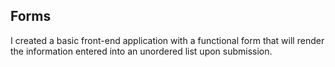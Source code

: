 ## Forms
I created a basic front-end application with a functional form that will render the information entered into an unordered list upon submission.
